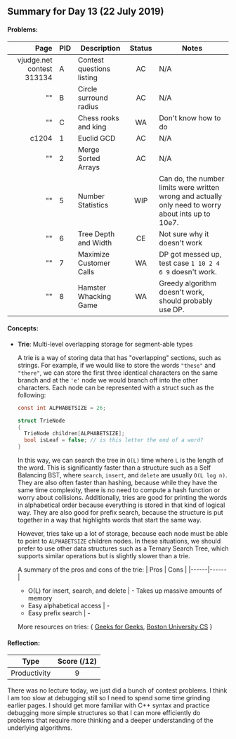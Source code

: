 ## Summary for Day 13 (22 July 2019)

#### Problems:
|  Page  |  PID  |  Description  |  Status  | Notes |
|-------:|-------|---------------|:--------:|-------|
vjudge.net contest 313134 | A | Contest questions listing | AC | N/A
"" | B | Circle surround radius | AC | N/A
"" | C | Chess rooks and king | WA | Don't know how to do
c1204 | 1 | Euclid GCD | AC | N/A
"" | 2 | Merge Sorted Arrays | AC | N/A
"" | 5 | Number Statistics | WIP | Can do, the number limits were written wrong and actually only need to worry about ints up to 10e7.
"" | 6 | Tree Depth and Width | CE | Not sure why it doesn't work
"" | 7 | Maximize Customer Calls | WA | DP got messed up, test case `1 10 2 4 6 9` doesn't work.
"" | 8 | Hamster Whacking Game | WA | Greedy algorithm doesn't work, should probably use DP.



#### Concepts:
- **Trie**: Multi-level overlapping storage for segment-able types

    A trie is a way of storing data that has "overlapping" sections, such as strings. For example, if we would like to store the words `"these"` and `"there"`, we can store the first three identical characters on the same branch and at the `'e'` node we would branch off into the other characters. Each node can be represented with a struct such as the following:
    ```c ++
    const int ALPHABETSIZE = 26;

    struct TrieNode
    {
      TrieNode children[ALPHABETSIZE];
      bool isLeaf = false; // is this letter the end of a word?
    }
    ```
    In this way, we can search the tree in `O(L)` time where `L` is the length of the word. This is significantly faster than a structure such as a Self Balancing BST, where `search`, `insert`, and `delete` are usually `O(L log n)`. They are also often faster than hashing, because while they have the same time complexity, there is no need to compute a hash function or worry about collisions.
    Additionally, tries are good for printing the words in alphabetical order because everything is stored in that kind of logical way. They are also good for prefix search, because the structure is put together in a way that highlights words that start the same way.

    However, tries take up a lot of storage, because each node must be able to point to `ALPHABETSIZE` children nodes. In these situations, we should prefer to use other data structures such as a Ternary Search Tree, which supports similar operations but is slightly slower than a trie.

    A summary of the pros and cons of the trie:
    | Pros | Cons |
    |------|------|
    - O(L) for insert, search, and delete | - Takes up massive amounts of  memory
    - Easy alphabetical access | -
    - Easy prefix search | -

    More resources on tries: { [Geeks for Geeks](https://www.geeksforgeeks.org/advantages-trie-data-structure/), [Boston University CS](https://www.cs.bu.edu/teaching/c/tree/trie/) }

#### Reflection:
|  Type  |  Score (/12)  |
|--------|:-------------:|
Productivity | 9

There was no lecture today, we just did a bunch of contest problems. I think I am too slow at debugging still so I need to spend some time grinding earlier pages. I should get more familiar with C++ syntax and practice debugging more simple structures so that I can more efficiently do problems that require more thinking and a deeper understanding of the underlying algorithms.
